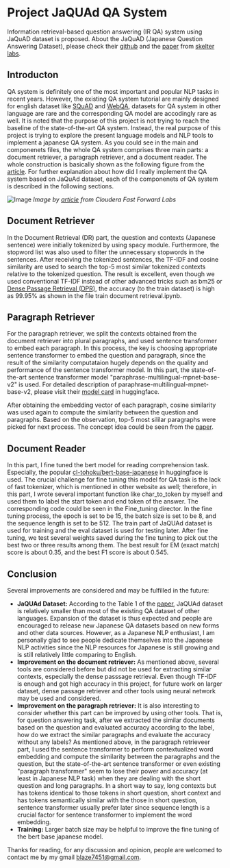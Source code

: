 # Project JaQUAd QA System
Information retrieval-based question answering (IR QA) system using JaQuAD dataset is proposed.  About the JaQuAD (Japanese Question Answering Dataset), please check their [github](https://github.com/SkelterLabsInc/JaQuAD) and the [paper](https://arxiv.org/abs/2202.01764) from [skelter labs](https://www.skelterlabs.com/).

## Introducton
QA system is definitely one of the most important and popular NLP tasks in recent years. However, the existing QA system tutorial are mainly designed for english dataset like [SQuAD](https://rajpurkar.github.io/SQuAD-explorer/) and [WebQA](https://webqna.github.io/), datasets for QA system in other language are rare and the corresponding QA model are accodingly rare as well. It is noted that the purpose of this project is not trying to reach the baseline of the state-of-the-art QA system.  Instead, the real purpose of this project is trying to explore the present language models and NLP tools to implement a japanese QA system.  As you could see in the main and componenets files, the whole QA system comprises three main parts: a document retriever, a paragraph retriever, and a document reader. The whole construction is basically shown as the following figure from the [article](https://qa.fastforwardlabs.com/methods/background/2020/04/28/Intro-to-QA.html). For further explanation about how did I really implement the QA system based on JaQuAd dataset, each of the componenets of QA system is described in the following sections.

![Image](https://qa.fastforwardlabs.com/images/post1/QAworkflow.png "Workflow of a generic IR-based QA system")
*Image by [article](https://qa.fastforwardlabs.com/methods/background/2020/04/28/Intro-to-QA.html) from Cloudera Fast Forward Labs*

## Document Retriever
In the Document Retrieval (DR) part, the question and contexts (Japanese sentence) were initially tokenized by using spacy module. Furthermore, the stopword list was also used to filter the unnecessary stopwords in the sentences. After receiving the tokenized sentences, the TF-IDF and cosine similarity are used to search the top-5 most similar tokenized contexts relative to the tokenized question. The result is excellent, even though we used conventional TF-IDF instead of other advanced tricks such as bm25 or [Dense Passage Retrieval (DPR)](https://arxiv.org/abs/2004.04906), the accuracy (to the train dataset) is high as 99.95% as shown in the file train document retrieval.ipynb.  

## Paragraph Retriever
For the paragraph retriever, we split the contexts obtained from the document retriever into plural paragraphs, and used sentence transformer to embed each paragraph. In this process, the key is choosing appropriate sentence transformer to embed the question and paragraph, since the result of the similarity computataion hugely depends on the quality and performance of the sentence transformer model. In this part, the  state-of-the-art sentence transformer model "paraphrase-multilingual-mpnet-base-v2" is used. For detailed description of paraphrase-multilingual-mpnet-base-v2, please visit their [model card](https://huggingface.co/sentence-transformers/paraphrase-multilingual-mpnet-base-v2) in huggingface. 

After obtaining the embedding vector of each paragraph, cosine similarity was used again to compute the similarity between the question and paragraphs. Based on the observation, top-5 most sililar paragraphs were picked for next process. The concept idea could be seen from the [paper](https://arxiv.org/abs/1908.10084). 

## Document Reader
In this part, I fine tuned the bert model for reading comprehension task. Especially, the popular [cl-tohoku/bert-base-japanese](https://huggingface.co/cl-tohoku/bert-base-japanese) in huggingface is used. The crucial challenge for fine tuning this model for QA task is the lack of fast tokenizer, which is mentioned in other website as well; therefore, in this part, I wrote several important function like char_to_token by myself and used them to label the start token and end token of the answer. The corresponding code could be seen in the Fine_tuning director. In the fine tuning process, the epoch is set to be 15, the batch size is set to be 8, and the sequence length is set to be 512. The train part of JaQUAd dataset is used for training and the eval dataset is used for testing later. After fine tuning, we test several weights saved during the fine tuning to pick out the best two or three results among them. The best result for EM (exact match) score is about 0.35, and the best F1 score is about 0.545.

## Conclusion
Several improvements are considered and may be fulfilled in the future:
* **JaQUAd Dataset:** According to the Table 1 of the [paper](https://arxiv.org/abs/2202.01764), JaQUAd dataset is relatively smaller than most of the existing QA dataset of other languages. Expansion of the dataset is thus expected and people are encouraged to release new Japanese QA datasets based on new forms and other data sources. However, as a Japanese NLP enthusiast, I am personally glad to see people dedicate themselves into the Japanese NLP activities since the NLP resources for Japanese is still growing and is still relatively little comparing to English.
*  **Improvement on the document retriever:** As mentioned above, several tools are considered before but did not be used for extracting similar contexts, especially the dense passsage retrieval. Even though TF-IDF is enough and got high accuracy in this project, for future work on larger dataset, dense passage retriever and other tools using neural network may be used and considered.
*  **Improvement on the paragraph retriever:** It is also interesting to consider whether this part can be improved by using other tools. That is, for question answering task, after we extracted the similar documents based on the question and evaluated accuracy according to the label, how do we extract the similar paragraphs and evaluate the accuracy without any labels? As mentioned above, in the paragraph retrieveer part, I used the sentence transformer to perform contextualized word embedding and compute the similarity between the paragraphs and the question, but the state-of-the-art sentence transformer or even existing "paragraph transformer" seem to lose their power and accuracy (at least in Japanese NLP task) when they are dealing with the short question and long paragraphs. In a short way to say, long contexts but has tokens identical to those tokens in short question, short context and has tokens semantically similar with the those in short question, sentence transformer usually prefer later since sequence length is a crucial factor for sentence transformer to implement the word embedding.
*  **Training:** Larger batch size may be helpful to improve the fine tuning of the bert base japanese model.

Thanks for reading, for any discussion and opinion, people are welcomed to contact me by my gmail blaze7451@gmail.com.
